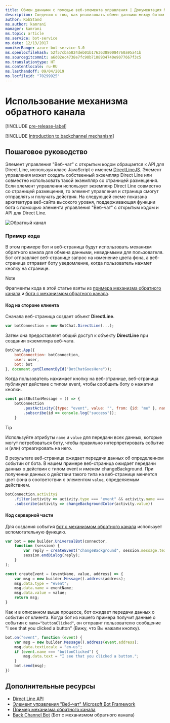 ```yaml
---
title: Обмен данными с помощью веб-элемента управления | Документация Майкрософт
description: Сведения о том, как реализовать обмен данными между ботом и веб-страницей, используя пакет SDK Bot Framework для Node.js.
author: RobStand
ms.author: kamrani
manager: kamrani
ms.topic: article
ms.service: bot-service
ms.date: 12/13/2017
monikerRange: azure-bot-service-3.0
ms.openlocfilehash: 52f57cba5824deb01b176363880084760a95a41b
ms.sourcegitcommit: a6d02ec4738e7fc90b7108934740e9077667f3c5
ms.translationtype: HT
ms.contentlocale: ru-RU
ms.lasthandoff: 09/04/2019
ms.locfileid: "70299925"
---
```

# <a name="use-the-backchannel-mechanism"></a>Использование механизма обратного канала

[!INCLUDE [pre-release-label](../includes/pre-release-label-v3.md)]

[!INCLUDE [Introduction to backchannel mechanism](../includes/snippet-backchannel.md)]

## <a name="walk-through"></a>Пошаговое руководство

Элемент управления "Веб-чат" с открытым кодом обращается к API для Direct Line, используя класс JavaScript с именем <a href="https://github.com/microsoft/botframework-DirectLinejs" target="_blank">DirectLineJS</a>. Элемент управления может создать собственный экземпляр Direct Line или совместно использовать такой экземпляр со страницей размещения. Если элемент управления использует экземпляр Direct Line совместно со страницей размещения, то элемент управления и страница смогут отправлять и получать действия. На следующей схеме показана архитектура веб-сайта высокого уровня, поддерживающая функции бота с помощью элемента управления "Веб-чат" с открытым кодом и API для Direct Line. 

![Обратный канал](../media/designing-bots/patterns/back-channel.png)

### <a name="sample-code"></a>Пример кода 

В этом примере бот и веб-страница будут использовать механизм обратного канала для обмена данными, невидимыми для пользователя. Бот отправляет веб-странице запрос на изменение цвета фона, а веб-страница отправит боту уведомление, когда пользователь нажмет кнопку на странице. 

> [!NOTE]
> Фрагменты кода в этой статье взяты из <a href="https://github.com/Microsoft/BotFramework-WebChat/blob/master/samples/backchannel/index.html" target="_blank">примера механизма обратного канала</a> и <a href="https://github.com/ryanvolum/backChannelBot" target="_blank">бота с механизмом обратного канала</a>. 

#### <a name="client-side-code"></a>Код на стороне клиента

Сначала веб-страница создает объект **DirectLine**.

```javascript
var botConnection = new BotChat.DirectLine(...);
```

Затем она предоставляет общий доступ к объекту **DirectLine** при создании экземпляра веб-чата.

```javascript
BotChat.App({
    botConnection: botConnection,
    user: user,
    bot: bot
}, document.getElementById("BotChatGoesHere"));
```

Когда пользователь нажимает кнопку на веб-странице, веб-страница публикует действие с типом event, чтобы сообщить боту о нажатии кнопки.

```javascript
const postButtonMessage = () => {
    botConnection
        .postActivity({type: "event", value: "", from: {id: "me" }, name: "buttonClicked"})
        .subscribe(id => console.log("success"));
    }
```

> [!TIP]
> Используйте атрибуты `name` и `value` для передачи всех данных, которые могут потребоваться боту, чтобы правильно интерпретировать событие и (или) отреагировать на него. 

В результате веб-страница ожидает передачи данных об определенном событии от бота.
В нашем примере веб-страница ожидает передачи данных о действии с типом event и именем changeBackground. При получении данных о действии такого типа на веб-странице меняется цвет фона в соответствии с элементом `value`, определяемым действием. 

```javascript
botConnection.activity$
    .filter(activity => activity.type === "event" && activity.name === "changeBackground")
    .subscribe(activity => changeBackgroundColor(activity.value))
```

#### <a name="server-side-code"></a>Код серверной части

Для создания события <a href="https://github.com/ryanvolum/backChannelBot" target="_blank">бот с механизмом обратного канала</a> использует вспомогательную функцию.

```javascript
var bot = new builder.UniversalBot(connector, 
    function (session) {
        var reply = createEvent("changeBackground", session.message.text, session.message.address);
        session.endDialog(reply);
    }
);

const createEvent = (eventName, value, address) => {
    var msg = new builder.Message().address(address);
    msg.data.type = "event";
    msg.data.name = eventName;
    msg.data.value = value;
    return msg;
}
```

Как и в описанном выше процессе, бот ожидает передачи данных о событии от клиента. Когда бот из нашего примера получит данные о событии с `name="buttonClicked"`, он отправит пользователю сообщение "I see that you clicked a button" (Вижу, что Вы нажали кнопку).

```javascript
bot.on("event", function (event) {
    var msg = new builder.Message().address(event.address);
    msg.data.textLocale = "en-us";
    if (event.name === "buttonClicked") {
        msg.data.text = "I see that you clicked a button.";
    }
    bot.send(msg);
})
```

## <a name="additional-resources"></a>Дополнительные ресурсы

- [Direct Line API][directLineAPI]
- <a href="https://github.com/Microsoft/BotFramework-WebChat" target="_blank">Элемент управления "Веб-чат" Microsoft Bot Framework</a>
- <a href="https://aka.ms/v3-js-backchannel-sample" target="_blank">Пример механизма обратного канала</a>
- <a href="https://github.com/ryanvolum/backChannelBot" target="_blank">Back Channel Bot</a> (Бот с механизмом обратного канала)

[directLineAPI]: https://docs.botframework.com/restapi/directline3/#navtitle
